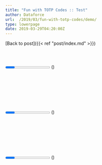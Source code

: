 ```yaml
---
title: "Fun with TOTP Codes :: Test"
author: Dataforce
url:  /2019/03/fun-with-totp-codes/demo/
type: lowerpage
date: 2019-03-29T04:20:00Z
---
```


[Back to post]({{< ref "post/index.md" >}})

<div class="text-center" data-algo="SHA1" data-token="TESTSECRET">
	<h3></h3>
	<div class="qr"></div>
	<br>
	<strong><span class="code"></span></strong>
	<br>
	<progress></progress> (<span class="seconds"></span>)
</div>
<br><br><br><br>

<div class="text-center" data-algo="SHA256" data-token="TESTSECRET">
	<h3></h3>
	<div class="qr"></div>
	<br>
	<strong><span class="code"></span></strong>
	<br>
	<progress></progress> (<span class="seconds"></span>)
</div>
<br><br><br><br>

<div class="text-center" data-algo="SHA512" data-token="TESTSECRET">
	<h3></h3>
	<div class="qr"></div>
	<br>
	<strong><span class="code"></span></strong>
	<br>
	<progress></progress> (<span class="seconds"></span>)
</div>

<script type='text/javascript' src='./otp.js' data-noconcat='true'></script>

